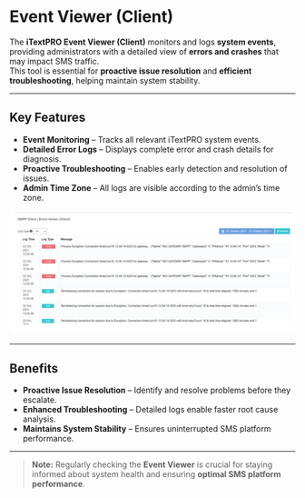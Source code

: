 # Event Viewer (Client)

The **iTextPRO Event Viewer (Client)** monitors and logs **system events**, providing administrators with a detailed view of **errors and crashes** that may impact SMS traffic.  
This tool is essential for **proactive issue resolution** and **efficient troubleshooting**, helping maintain system stability.

---

## Key Features
- **Event Monitoring** – Tracks all relevant iTextPRO system events.
- **Detailed Error Logs** – Displays complete error and crash details for diagnosis.
- **Proactive Troubleshooting** – Enables early detection and resolution of issues.
- **Admin Time Zone** – All logs are visible according to the admin’s time zone.

![Event Viewer Client](images/eventviewerclient1.png)

---

## Benefits
- **Proactive Issue Resolution** – Identify and resolve problems before they escalate.
- **Enhanced Troubleshooting** – Detailed logs enable faster root cause analysis.
- **Maintains System Stability** – Ensures uninterrupted SMS platform performance.

---

> **Note:** Regularly checking the **Event Viewer** is crucial for staying informed about system health and ensuring **optimal SMS platform performance**.
